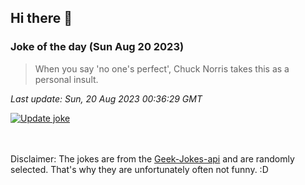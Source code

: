 ## Hi there 👋

### Joke of the day (Sun Aug 20 2023)
<!-- joke -->
>When you say 'no one's perfect', Chuck Norris takes this as a personal insult.
<!-- /joke -->

*Last update: Sun, 20 Aug 2023 00:36:29 GMT*

[![Update joke](https://github.com/nclskfm/nclskfm/actions/workflows/joke.yml/badge.svg)](https://github.com/nclskfm/nclskfm/actions/workflows/joke.yml)

<br><br>
Disclaimer: The jokes are from the [Geek-Jokes-api](https://github.com/sameerkumar18/geek-joke-api) and are randomly selected. That's why they are unfortunately often not funny. :D
